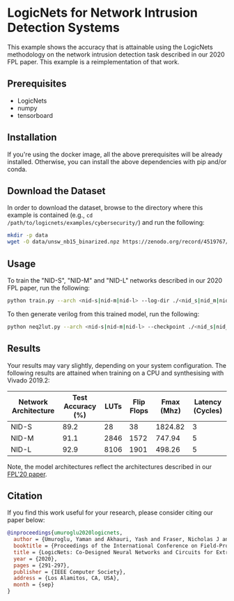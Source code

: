 # LogicNets for Network Intrusion Detection Systems

This example shows the accuracy that is attainable using the LogicNets methodology on the network intrusion detection task described in our 2020 FPL paper.
This example is a reimplementation of that work.

## Prerequisites

* LogicNets
* numpy
* tensorboard

## Installation

If you're using the docker image, all the above prerequisites will be already installed.
Otherwise, you can install the above dependencies with pip and/or conda.

## Download the Dataset

In order to download the dataset, browse to the directory where this example is contained (e.g., `cd /path/to/logicnets/examples/cybersecurity/`) and run the following:

```bash
mkdir -p data
wget -O data/unsw_nb15_binarized.npz https://zenodo.org/record/4519767/files/unsw_nb15_binarized.npz?download=1
```

## Usage

To train the \"NID-S\", \"NID-M\" and \"NID-L\" networks described in our 2020 FPL paper, run the
following:

```bash
python train.py --arch <nid-s|nid-m|nid-l> --log-dir ./<nid_s|nid_m|nid_l>/
```

To then generate verilog from this trained model, run the following:

```bash
python neq2lut.py --arch <nid-s|nid-m|nid-l> --checkpoint ./<nid_s|nid_m|nid_l>/best_accuracy.pth --log-dir ./<nid_s|nid_m|nid_l>/verilog/ --add-registers
```

## Results

Your results may vary slightly, depending on your system configuration.
The following results are attained when training on a CPU and synthesising with Vivado 2019.2:

| Network Architecture  | Test Accuracy (%) | LUTs  | Flip Flops    | Fmax (Mhz)    | Latency (Cycles)  |
| --------------------- | ----------------- | ----- | ------------- | ------------- | ----------------- |
| NID-S                 |              89.2 |    28 |            38 |       1824.82 |                 3 |
| NID-M                 |              91.1 |  2846 |          1572 |        747.94 |                 5 |
| NID-L                 |              92.9 |  8106 |          1901 |        498.26 |                 5 |

Note, the model architectures reflect the architectures described in our [FPL'20 paper](https://arxiv.org/abs/2004.03021).

## Citation

If you find this work useful for your research, please consider citing
our paper below:

```bibtex
@inproceedings{umuroglu2020logicnets,
  author = {Umuroglu, Yaman and Akhauri, Yash and Fraser, Nicholas J and Blott, Michaela},
  booktitle = {Proceedings of the International Conference on Field-Programmable Logic and Applications},
  title = {LogicNets: Co-Designed Neural Networks and Circuits for Extreme-Throughput Applications},
  year = {2020},
  pages = {291-297},
  publisher = {IEEE Computer Society},
  address = {Los Alamitos, CA, USA},
  month = {sep}
}
```

